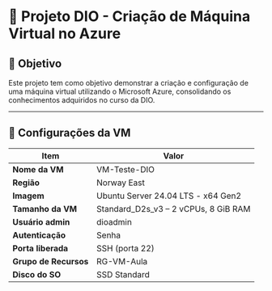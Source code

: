 # 🧠 Projeto DIO - Criação de Máquina Virtual no Azure

## 📌 Objetivo
Este projeto tem como objetivo demonstrar a criação e configuração de uma máquina virtual utilizando o Microsoft Azure, consolidando os conhecimentos adquiridos no curso da DIO.

---

## 🔧 Configurações da VM

| Item                    | Valor                                          |
|-------------------------|-----------------------------------------------|
| **Nome da VM**          | VM-Teste-DIO                                   |
| **Região**              | Norway East                                    |
| **Imagem**              | Ubuntu Server 24.04 LTS - x64 Gen2             |
| **Tamanho da VM**       | Standard_D2s_v3 – 2 vCPUs, 8 GiB RAM           |
| **Usuário admin**       | dioadmin                                       |
| **Autenticação**        | Senha                                          |
| **Porta liberada**      | SSH (porta 22)                                 |
| **Grupo de Recursos**   | RG-VM-Aula                                     |
| **Disco do SO**         | SSD Standard                                   |
